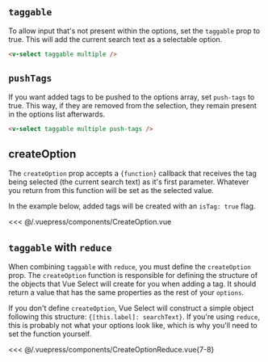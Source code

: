 ## `taggable`

To allow input that's not present within the options, set the `taggable` prop to true. This will
add the current search text as a selectable option.

<v-select taggable multiple />

```html
<v-select taggable multiple />
```

## `pushTags`

If you want added tags to be pushed to the options array, set `push-tags` to true. This way, if
they are removed from the selection, they remain present in the options list afterwards.

<v-select taggable multiple push-tags />

```html
<v-select taggable multiple push-tags />
```

## createOption

The `createOption` prop accepts a `{function}` callback that receives the tag being selected (the
current search text) as it's first parameter. Whatever you return from this function will be set as
the selected value.

In the example below, added tags will be created with an `isTag: true` flag.

<CreateOption />

<<< @/.vuepress/components/CreateOption.vue

## `taggable` with `reduce`

When combining `taggable` with `reduce`, you must define the `createOption` prop. The
`createOption` function is responsible for defining the structure of the objects that Vue Select
will create for you when adding a tag. It should return a value that has the same properties as the
rest of your `options`.

If you don't define `createOption`, Vue Select will construct a simple object following this structure:
`{[this.label]: searchText}`. If you're using `reduce`, this is probably not what your options look
like, which is why you'll need to set the function yourself.

<CreateOptionReduce />

<<< @/.vuepress/components/CreateOptionReduce.vue{7-8}
